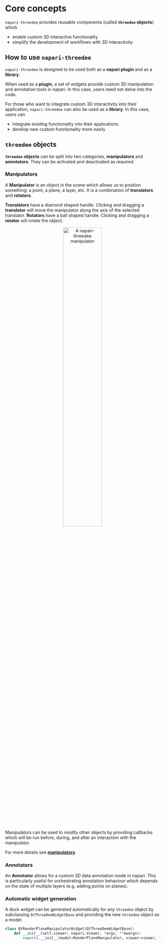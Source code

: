 # Core concepts

`napari-threedee` provides reusable components (called **`threedee` objects**) which 
- enable custom 3D interactive functionality
- simplify the development of workflows with 3D interactivity



## How to use `napari-threedee`

`napari-threedee` is designed to be used both as a **napari plugin** and as a **library**.

When used as a **plugin**, a set of widgets provide custom 3D manipulation and 
annotation tools in napari. In this case, users need not delve into the code.

For those who want to integrate custom 3D interactivity into their application, 
`napari-threedee` can also be used as a **library**. In this case, users can
- integrate existing functionality into their applications
- develop new custom functionality more easily

## `threedee` objects
**`threedee` objects** can be split into two categories, **manipulators** and **annotators**.
They can be activated and deactivated as required.

### Manipulators
A **Manipulator** is an object in the scene which allows us to position something: a point, a plane, a layer, etc. 
It is a combination of **translators** and **rotators**. 

**Translators** have a diamond shaped handle. Clicking and dragging a **translator** will move the manipulator along the axis of the selected translator.
**Rotators** have a ball shaped handle. Clicking and dragging a **rotator** will rotate the object. 

<div style="text-align: center;"><img src="https://github.com/napari-threedee/napari-threedee/assets/76622105/3edc0809-9ba1-4e23-aae7-5e8817209240" alt="A napari-threedee manipulator"  width="50%"></div>

Manipulators can be used to modify other objects by providing callbacks which will 
be run before, during, and after an interaction with the manipulator. 

For more details see [**manipulators**](./manipulators.md)

### Annotators

An **Annotator** allows for a custom 3D data annotation mode in napari. 
This is particularly useful for orchestrating annotation behaviour which depends 
on the state of multiple layers (e.g. adding points on planes).


### Automatic widget generation

A dock widget can be generated automatically for any `threedee` object by subclassing
`QtThreeDeeWidgetBase` and providing the new `threedee` object as a model.

```python
class QtRenderPlaneManipulatorWidget(QtThreeDeeWidgetBase):
    def __init__(self,viewer: napari.Viewer, *args, **kwargs):
        super().__init__(model=RenderPlaneManipulator, viewer=viewer, *args, **kwargs)
```

